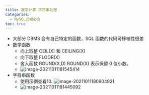 ```yaml
---
title: 数学计算 字符串处理
categories:
  - MySQL必知必会
toc: true 
---
```


- 大部分 DBMS 会有自己特定的函数，SQL 函数的代码可移植性很差
- 数学函数
  - 向上取整 CEIL(X) 和 CEILING(X)
  - 向下取整 FLOOR(X)
  - 舍入函数 ROUND(X,D)
    ROUND(X) 表示保留 0 位小数。
  - 
    ![image-20211011181545414](C:\Users\chenjiaxi\AppData\Roaming\Typora\typora-user-images\image-20211011181545414.png)
- 字符串函数
  - 使用示例查看10.
    ![image-20211011180904921](C:\Users\chenjiaxi\AppData\Roaming\Typora\typora-user-images\image-20211011180904921.png)
  - 
    ![image-20211011181445092](C:\Users\chenjiaxi\AppData\Roaming\Typora\typora-user-images\image-20211011181445092.png)

